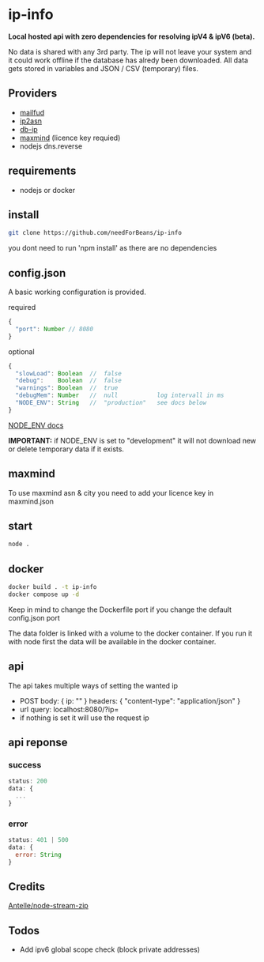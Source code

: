 # ip-info
**Local hosted api with zero dependencies for resolving ipV4 & ipV6 (beta).**

No data is shared with any 3rd party. The ip will not leave your system and it could work offline if the database has alredy been downloaded.
All data gets stored in variables and JSON / CSV (temporary) files.

## Providers

* <a href="https://mailfud.org/geoip-legacy/">mailfud</a>
* <a href="https://iptoasn.com/">ip2asn</a>
* <a href="https://db-ip.com/db/">db-ip</a>
* <a href="https://www.maxmind.com/en/geoip2-databases">maxmind</a> (licence key requied)
* nodejs dns.reverse

## requirements
* nodejs or docker

## install
```bash
git clone https://github.com/needForBeans/ip-info
```
you dont need to run 'npm install' as there are no dependencies
<br>

## config.json

A basic working configuration is provided.

required

```js
{
  "port": Number // 8080
}
```

optional

```js
{
  "slowLoad": Boolean  //  false
  "debug":    Boolean  //  false
  "warnings": Boolean  //  true
  "debugMem": Number   //  null           log intervall in ms
  "NODE_ENV": String   //  "production"   see docs below
}
```

[NODE_ENV docs](https://nodejs.dev/en/learn/nodejs-the-difference-between-development-and-production/)

**IMPORTANT:** if NODE_ENV is set to "development" it will not download new or delete temporary data if it exists.

## maxmind

To use maxmind asn & city you need to add your licence key in maxmind.json

## start

```bash
node .
```

## docker

```bash
docker build . -t ip-info
docker compose up -d
```

Keep in mind to change the Dockerfile port if you change the default config.json port

The data folder is linked with a volume to the docker container. If you run it with node first the data will be available in the docker container.


## api

The api takes multiple ways of setting the wanted ip

* POST body: { ip: "" } headers: { "content-type": "application/json" }
* url query: localhost:8080/?ip=
* if nothing is set it will use the request ip

## api reponse

### success

```js
status: 200
data: {
  ...
}
```

### error

```js
status: 401 | 500
data: {
  error: String
}
```

## Credits

[Antelle/node-stream-zip](https://github.com/antelle/node-stream-zip) 

## Todos

* Add ipv6 global scope check (block private addresses)
